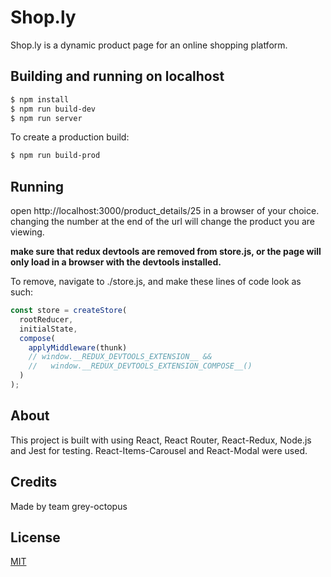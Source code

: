 # Shop.ly

Shop.ly is a dynamic product page for an online shopping platform.

## Building and running on localhost

```bash
$ npm install
$ npm run build-dev
$ npm run server
```

To create a production build:

```bash
$ npm run build-prod
```

## Running

open http://localhost:3000/product_details/25 in a browser of your choice.
changing the number at the end of the url will change the product you are viewing.

**make sure that redux devtools are removed from store.js, or the page will only load in a browser with the devtools installed.**

To remove, navigate to ./store.js, and make these lines of code look as such:
```javascript
const store = createStore(
  rootReducer,
  initialState,
  compose(
    applyMiddleware(thunk)
    // window.__REDUX_DEVTOOLS_EXTENSION__ &&
    //   window.__REDUX_DEVTOOLS_EXTENSION_COMPOSE__()
  )
);
```

## About

This project is built with using React, React Router, React-Redux, Node.js and Jest for testing.
React-Items-Carousel and React-Modal were used. 

## Credits

Made by team grey-octopus

## License
[MIT](https://choosealicense.com/licenses/mit/)
